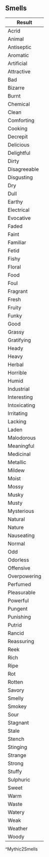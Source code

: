 ## Smells
| Result       |
| ------------ |
| Acrid        |
| Animal       |
| Antiseptic   |
| Aromatic     |
| Artificial   |
| Attractive   |
| Bad          |
| Bizarre      |
| Burnt        |
| Chemical     |
| Clean        |
| Comforting   |
| Cooking      |
| Decrepit     |
| Delicious    |
| Delightful   |
| Dirty        |
| Disagreeable |
| Disgusting   |
| Dry          |
| Dull         |
| Earthy       |
| Electrical   |
| Evocative    |
| Faded        |
| Faint        |
| Familiar     |
| Fetid        |
| Fishy        |
| Floral       |
| Food         |
| Foul         |
| Fragrant     |
| Fresh        |
| Fruity       |
| Funky        |
| Good         |
| Grassy       |
| Gratifying   |
| Heady        |
| Heavy        |
| Herbal       |
| Horrible     |
| Humid        |
| Industrial   |
| Interesting  |
| Intoxicating |
| Irritating   |
| Lacking      |
| Laden        |
| Malodorous   |
| Meaningful   |
| Medicinal    |
| Metallic     |
| Mildew       |
| Moist        |
| Mossy        |
| Musky        |
| Musty        |
| Mysterious   |
| Natural      |
| Nature       |
| Nauseating   |
| Normal       |
| Odd          |
| Odorless     |
| Offensive    |
| Overpowering |
| Perfumed     |
| Pleasurable  |
| Powerful     |
| Pungent      |
| Punishing    |
| Putrid       |
| Rancid       |
| Reassuring   |
| Reek         |
| Rich         |
| Ripe         |
| Rot          |
| Rotten       |
| Savory       |
| Smelly       |
| Smokey       |
| Sour         |
| Stagnant     |
| Stale        |
| Stench       |
| Stinging     |
| Strange      |
| Strong       |
| Stuffy       |
| Sulphuric    |
| Sweet        |
| Warm         |
| Waste        |
| Watery       |
| Weak         |
| Weather      |
| Woody        |
^Mythic2Smells